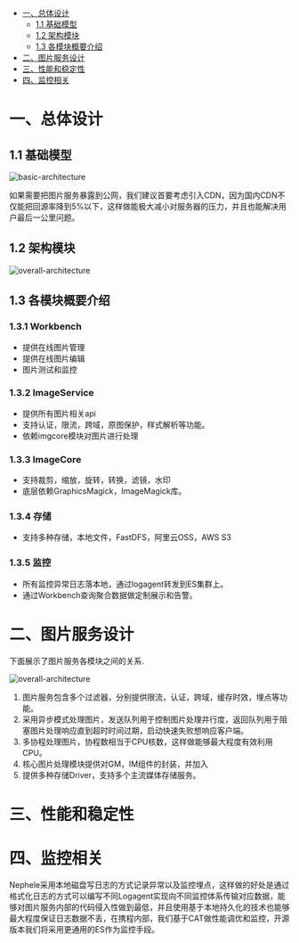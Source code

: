﻿* [一、总体设计](#一、总体设计)
    * [1.1 基础模型](#基础模型)
    * [1.2 架构模块](#架构模块)
    * [1.3 各模块概要介绍](#各模块概要介绍)
* [二、图片服务设计](#二、图片服务设计)
* [三、性能和稳定性](#三、性能和稳定性)
* [四、监控相关](#四、监控相关)

# 一、总体设计

## 1.1 基础模型
![basic-architecture](https://github.com/ctripcorp/nephele/blob/master/doc/images/nephele_basic.png)

如果需要把图片服务暴露到公网，我们建议首要考虑引入CDN，因为国内CDN不仅能把回源率降到5%以下，这样做能极大减小对服务器的压力，并且也能解决用户最后一公里问题。

## 1.2 架构模块
![overall-architecture](https://github.com/ctripcorp/apollo/blob/master/doc/images/nephele_overall.png)

## 1.3 各模块概要介绍

### 1.3.1 Workbench

* 提供在线图片管理
* 提供在线图片编辑
* 图片测试和监控

### 1.3.2 ImageService

* 提供所有图片相关api
* 支持认证，限流，跨域，原图保护，样式解析等功能。
* 依赖imgcore模块对图片进行处理

### 1.3.3 ImageCore

* 支持裁剪，缩放，旋转，转换，滤镜，水印
* 底层依赖GraphicsMagick，ImageMagick库。

### 1.3.4 存储

* 支持多种存储，本地文件，FastDFS，阿里云OSS，AWS S3

### 1.3.5 监控

* 所有监控异常日志落本地，通过logagent转发到ES集群上。
* 通过Workbench查询聚合数据做定制展示和告警。


# 二、图片服务设计

下面展示了图片服务各模块之间的关系.

![overall-architecture](https://github.com/ctripcorp/apollo/blob/master/doc/images/nephele_module.png)

1. 图片服务包含多个过滤器，分别提供限流，认证，跨域，缓存时效，埋点等功能。
2. 采用异步模式处理图片，发送队列用于控制图片处理并行度，返回队列用于阻塞图片处理响应直到超时时间过期，启动快速失败想响应客户端。
3. 多协程处理图片，协程数相当于CPU核数，这样做能够最大程度有效利用CPU。
4. 核心图片处理模块提供对GM，IM组件的封装，并加入
5. 提供多种存储Driver，支持多个主流媒体存储服务。



# 三、性能和稳定性



# 四、监控相关

Nephele采用本地磁盘写日志的方式记录异常以及监控埋点，这样做的好处是通过格式化日志的方式可以编写不同Logagent实现向不同监控体系传输对应数据，能够对图片服务内部的代码侵入性做到最低，并且使用基于本地持久化的技术也能够最大程度保证日志数据不丢，在携程内部，我们基于CAT做性能调优和监控，开源版本我们将采用更通用的ES作为监控手段。
